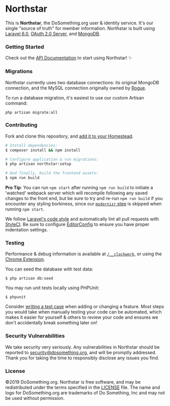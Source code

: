 # Northstar

This is **Northstar**, the DoSomething.org user & identity service. It's our single "source of truth" for member information.
Northstar is built using [Laravel 6.0](https://laravel.com/docs/6.x), [OAuth 2.0 Server](https://oauth2.thephpleague.com), and [MongoDB](https://www.mongodb.com).

### Getting Started

Check out the [API Documentation](https://github.com/DoSomething/northstar/blob/master/documentation/README.md) to start using
Northstar! :sparkles:

### Migrations

Northstar currently uses two database connections: its original MongoDB connection, and the MySQL connection originally owned by [Rogue](https://github.com/DoSomething/rogue).

To run a database migration, it's easiest to use our custom Artisan command:
```
php artisan migrate:all
```

### Contributing

Fork and clone this repository, and [add it to your Homestead](https://github.com/DoSomething/communal-docs/blob/master/Homestead/readme.md).

```sh
# Install dependencies:
$ composer install && npm install

# Configure application & run migrations:
$ php artisan northstar:setup

# And finally, build the frontend assets:
$ npm run build
```

**Pro Tip**: You can run `npm start` after running `npm run build` to initiate a 'watched' webpack server which will recompile following any saved changes to the front end, but be sure to try and re-run `npm run build` if you encounter any styling borkiness, since our [`modernizr` step](https://github.com/DoSomething/northstar/blob/7fddfda34ff09aac31adad1219c4f3300abe378d/package.json#L9) is skipped when running `npm start`.

We follow [Laravel's code style](http://laravel.com/docs/5.5/contributions#coding-style) and automatically
lint all pull requests with [StyleCI](https://styleci.io/repos/26884886). Be sure to configure
[EditorConfig](http://editorconfig.org) to ensure you have proper indentation settings.

### Testing

Performance & debug information is available at [`/__clockwork`](http://northstar.test/__clockwork), or using the [Chrome Extension](https://chrome.google.com/webstore/detail/clockwork/dmggabnehkmmfmdffgajcflpdjlnoemp).

You can seed the database with test data:

    $ php artisan db:seed

You may run unit tests locally using PHPUnit:

    $ phpunit

Consider [writing a test case](http://laravel.com/docs/5.5/testing) when adding or changing a feature.
Most steps you would take when manually testing your code can be automated, which makes it easier for
yourself & others to review your code and ensures we don't accidentally break something later on!

### Security Vulnerabilities

We take security very seriously. Any vulnerabilities in Northstar should be reported to [security@dosomething.org](mailto:security@dosomething.org),
and will be promptly addressed. Thank you for taking the time to responsibly disclose any issues you find.

### License

&copy;2019 DoSomething.org. Northstar is free software, and may be redistributed under the terms specified
in the [LICENSE](https://github.com/DoSomething/northstar/blob/dev/LICENSE) file. The name and logo for
DoSomething.org are trademarks of Do Something, Inc and may not be used without permission.

